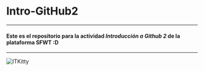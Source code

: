 # Intro-GitHub2
___
#### Este es el repositorio para la actividad ***Introducción a Github 2*** de la plataforma SFWT :D
___

![ITKitty](https://i.makeagif.com/media/2-24-2014/VsL_JA.gif)
